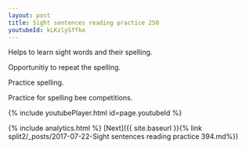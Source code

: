```yaml
---
layout: post
title: Sight sentences reading practice 250
youtubeId: kLKzlySffko
---
```

 
 
Helps to learn sight words and their spelling.

Opportunitiy to repeat the spelling. 

Practice spelling. 
 
Practice for spelling bee competitions. 
 
{% include youtubePlayer.html id=page.youtubeId %}
 
 
{% include analytics.html %} 
[Next]({{ site.baseurl }}{% link  split2/_posts/2017-07-22-Sight sentences reading practice 394.md%})
 
